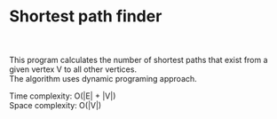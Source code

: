 # Shortest path finder<br/><br/>

This program calculates the number of shortest paths that exist from a given vertex V to all other vertices.<br/>
The algorithm uses dynamic programing approach. 

Time complexity: O(|E| + |V|) <br/>
Space complexity: O(|V|) <br/>
